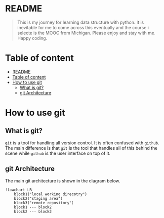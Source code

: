 # README
>This is my journey for learning data structure with python. It is inevitable for me to come across this eventually and the course i selecte is the MOOC from Michigan. Please enjoy and stay with me. Happy coding.

# Table of content

- [README](#readme)
- [Table of content](#table-of-content)
- [How to use git](#how-to-use-git)
  - [What is git?](#what-is-git)
  - [git Architecture](#git-architecture)

# How to use git

## What is git?
`git` is a tool for handling all version control. It is often confused with `github`. The main difference is that `git` is the tool that handles all of this behind the scene while `github` is the user interface on top of it.


## git Architecture

The main git architecture is shown in the diagram below. 

```mermaid
flowchart LR
    block1("local working direcotry")
    block2("staging area")
    block3("remote repository")
    block1 --- block2
    block2 --- block3
```





